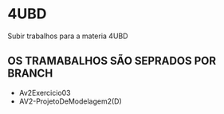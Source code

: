 # 4UBD
Subir trabalhos para a materia 4UBD 


## OS TRAMABALHOS SÃO SEPRADOS POR BRANCH
- Av2Exercicio03
- AV2-ProjetoDeModelagem2(D)
